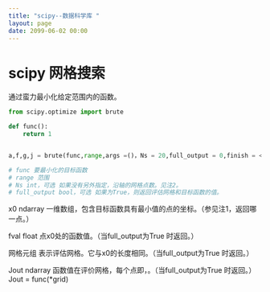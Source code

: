 ```yaml
---
title: "scipy--数据科学库 "
layout: page
date: 2099-06-02 00:00
---
```


# scipy 网格搜索

通过蛮力最小化给定范围内的函数。

```python
from scipy.optimize import brute

def func():
    return 1


a,f,g,j = brute(func,range,args =()，Ns = 20,full_output = 0,finish = <function fmin>,disp = False,workers = 1 )

# func 要最小化的目标函数
# range 范围
# Ns int，可选 如果没有另外指定，沿轴的网格点数。见注2。
# full_output bool，可选 如果为True，则返回评估网格和目标函数的值。
```


x0 ndarray
一维数组，包含目标函数具有最小值的点的坐标。（参见注1，返回哪一点。）

fval float
点x0处的函数值。（当full_output为True 时返回。）

网格元组
表示评估网格。它与x0的长度相同。（当full_output为True 时返回。）

Jout ndarray
函数值在评价网格，每个点即，。（当full_output为True 时返回。）Jout = func(*grid)